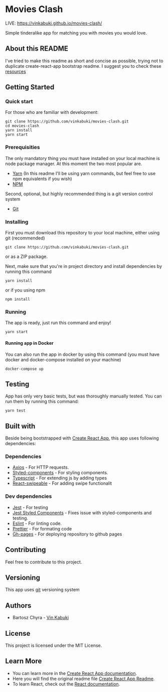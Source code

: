 # Movies Clash

LIVE: https://vinkabuki.github.io/movies-clash/

Simple tinderalike app for matching you with movies you would love.

## About this README

I've tried to make this readme as short and concise as possible, trying not to duplicate create-react-app bootstrap readme. I suggest you to check these [resources](#learn-more)

## Getting Started

### Quick start

For those who are familiar with development:

`git clone https://github.com/vinkabuki/movies-clash.git`  
`cd movies-clash`  
`yarn install`  
`yarn start`

### Prerequisities

The only mandatory thing you must have installed on your local machine is node package manager. At this moment the two most popular are.

- [Yarn](https://yarnpkg.com/) (In this readme I'll be using yarn commands, but feel free to use npm equivalents if you wish)
- [NPM](https://www.npmjs.com/)

Second, optional, but highly recommended thing is a git version control system

- [Git](https://git-scm.com/)

### Installing

First you must download this repository to your local machine, either using git (recommended)

`git clone https://github.com/vinkabuki/movies-clash.git`

or as a ZIP package.

Next, make sure that you're in project directory and install dependencies by running this command

`yarn install`

or if you using npm

`npm install`

### Running

The app is ready, just run this command and enjoy!

`yarn start`

#### Running app in Docker

You can also run the app in docker by using this command (you must have docker and docker-compose installed on your machine)

`docker-compose up`

## Testing

App has only very basic tests, but was thoroughly manually tested. You can run them by running this command:

`yarn test`

## Built with

Beside being bootstrapped with [Create React App](https://github.com/facebook/create-react-app), this app uses following dependencies:

### Dependencies

- [Axios](https://github.com/axios/axios) - For HTTP requests.
- [Styled-components](https://styled-components.com/) - For styling components.
- [Typescript](https://www.typescriptlang.org/) - For extending js by adding types
- [React-swipeable](https://github.com/FormidableLabs/react-swipeable) - For adding swipe functionalit

### Dev dependencies

- [Jest](https://jestjs.io/) - For testing
- [Jest Styled Components](https://reactjs.org/) - Fixes issue with styled-components and testing.
- [Eslint](https://eslint.org/) - For linting code.
- [Prettier](https://prettier.io/) - For formating code
- [Gh-pages](https://github.com/tschaub/gh-pages) - For deploying repository to github pages

## Contributing

Feel free to contribute to this project.

## Versioning

This app uses [git](https://git-scm.com/) versioning system

## Authors

- Bartosz Chyra - [Vin Kabuki](https://github.com/vinkabuki/)

## License

This project is licensed under the MIT License.

## Learn More

- You can learn more in the [Create React App documentation](https://facebook.github.io/create-react-app/docs/getting-started).
- Here you will find the original readme file [Create React App Readme](https://github.com/facebook/create-react-app/blob/master/README.md).
- To learn React, check out the [React documentation](https://reactjs.org/).
